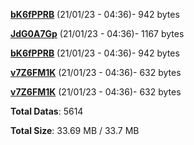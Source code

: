 [**bK6fPPRB**](/data/bK6fPPRB.txt) (21/01/23 - 04:36)- 942 bytes

[**JdG0A7Gp**](/data/JdG0A7Gp.txt) (21/01/23 - 04:36)- 1167 bytes

[**bK6fPPRB**](/data/bK6fPPRB.txt) (21/01/23 - 04:36)- 942 bytes

[**v7Z6FM1K**](/data/v7Z6FM1K.txt) (21/01/23 - 04:36)- 632 bytes

[**v7Z6FM1K**](/data/v7Z6FM1K.txt) (21/01/23 - 04:36)- 632 bytes

**Total Datas**: 5614

**Total Size**: 33.69 MB / 33.7 MB